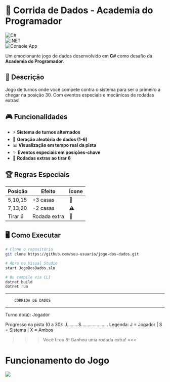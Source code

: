 # 🎲 Corrida de Dados - Academia do Programador  

![C#](https://img.shields.io/badge/C%23-239120?style=for-the-badge&logo=c-sharp&logoColor=white)  
![.NET](https://img.shields.io/badge/.NET-512BD4?style=for-the-badge&logo=dotnet&logoColor=white)  
![Console App](https://img.shields.io/badge/Console_App-4EAA25?style=for-the-badge&logo=gnu-bash&logoColor=white)  

Um emocionante jogo de dados desenvolvido em **C#** como desafio da **Academia do Programador**.

## 📜 Descrição  
Jogo de turnos onde você compete contra o sistema para ser o primeiro a chegar na posição 30. Com eventos especiais e mecânicas de rodadas extras!

## 🎮 Funcionalidades  
- ⚡ **Sistema de turnos alternados**  
- 🎰 **Geração aleatória de dados (1-6)**  
- 📊 **Visualização em tempo real da pista**  
- ✨ **Eventos especiais em posições-chave**  
- 🔄 **Rodadas extras ao tirar 6**  

## 🏆 Regras Especiais  
| Posição | Efeito               | Ícone |
|---------|----------------------|-------|
| 5,10,15 | +3 casas             | 🚀    |
| 7,13,20 | -2 casas             | ⚠️    |
| Tirar 6 | Rodada extra         | 🔄    |

## 🖥️ Como Executar  
```bash
# Clone o repositório
git clone https://github.com/seu-usuario/jogo-dos-dados.git

# Abra no Visual Studio
start JogoDosDados.sln

# Ou compile via CLI
dotnet build
dotnet run
````
----------------------------------
        CORRIDA DE DADOS
----------------------------------
Turno do(a): Jogador

Progresso na pista (0 a 30):
J.........S.....................
Legenda: J = Jogador | S = Sistema | X = Ambos

>>> Você tirou 6! Ganhou uma rodada extra! <<<

# Funcionamento do Jogo

![](https://i.imgur.com/nfJ72Sj.gif)



# 
